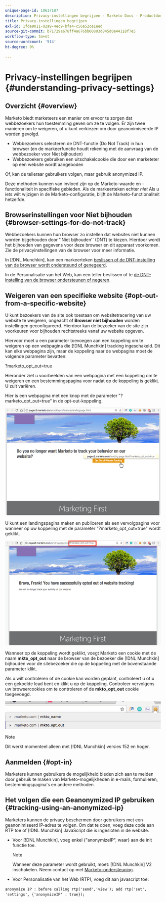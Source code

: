 ```yaml
---
unique-page-id: 10617187
description: Privacy-instellingen begrijpen - Marketo Docs - Productdocumentatie
title: Privacy-instellingen begrijpen
exl-id: 1fde9011-02a9-4ec9-bfa4-c56a52ce1eed
source-git-commit: b71729a678ff4a676bb60803d845d0a44118f7e5
workflow-type: tm+mt
source-wordcount: '514'
ht-degree: 0%

---
```


# Privacy-instellingen begrijpen {#understanding-privacy-settings}

## Overzicht {#overview}

Marketo biedt marketeers een manier om ervoor te zorgen dat webbezoekers hun toestemming geven om ze te volgen. Er zijn twee manieren om te weigeren, of u kunt verkiezen om door geanonimiseerde IP worden gevolgd.

* Webbezoekers selecteren de DNT-functie (Do Not Track) in hun browser (en de markeerfunctie houdt rekening met de aanvraag van de webbezoeker voor Niet bijhouden)
* Webbezoekers gebruiken een uitschakelcookie die door een marketeter op een website wordt aangeboden

Of, kan de telleraar gebruikers volgen, maar gebruik anonymized IP.

Deze methoden kunnen van invloed zijn op de Marketo-waarde en -functionaliteit in specifieke gebieden. Als de markeerteken echter _niet_ Als u iets wilt wijzigen in de Marketo-configuratie, blijft de Marketo-functionaliteit hetzelfde.

## Browserinstellingen voor Niet bijhouden {#browser-settings-for-do-not-track}

Webbezoekers kunnen hun browser zo instellen dat websites niet kunnen worden bijgehouden door &#39;&#39;Niet bijhouden&#39;&#39; (DNT) te kiezen. Hierdoor wordt het bijhouden van gegevens voor deze browser en dit apparaat voorkomen. Zie de privacyinstellingen van de browser voor meer informatie.

In [!DNL Munchkin], kan een markeerteken [beslissen of de DNT-instelling van de browser wordt ondersteund of genegeerd](/help/marketo/product-docs/administration/settings/edit-do-not-track-browser-support-settings.md).

In de Personalisatie van het Web, kan een teller beslissen of te [de DNT-instelling van de browser ondersteunen of negeren](/help/marketo/product-docs/web-personalization/getting-started/setting-web-personalization-to-do-not-track.md).

## Weigeren van een specifieke website {#opt-out-from-a-specific-website}

U kunt bezoekers van de site ook toestaan om websitetracering van uw website te weigeren, ongeacht of **Browser niet bijhouden** worden instellingen geconfigureerd. Hierdoor kan de bezoeker van de site zijn voorkeuren voor bijhouden rechtstreeks vanaf uw website opgeven.

Hiervoor moet u een parameter toevoegen aan een koppeling om te weigeren op een webpagina die [!DNL Munchkin] tracking ingeschakeld. Dit kan elke webpagina zijn, maar de koppeling naar de webpagina moet de volgende parameter bevatten:

?marketo_opt_out=true

Hieronder ziet u voorbeelden van een webpagina met een koppeling om te weigeren en een bestemmingspagina voor nadat op de koppeling is geklikt. U zult variëren.

Hier is een webpagina met een knop met de parameter &quot;?marketo_opt_out=true&quot; in de opt-out-koppeling.

![](assets/understanding-privacy-settings-1.png)

U kunt een landingspagina maken en publiceren als een vervolgpagina voor wanneer op uw koppeling met de parameter &quot;?marketo_opt_out=true&quot; wordt geklikt.

![](assets/understanding-privacy-settings-2.png)

Wanneer op de koppeling wordt geklikt, voegt Marketo een cookie met de naam **mkto_opt_out** naar de browser van de bezoeker die [!DNL Munchkin] bijhouden voor de sitebezoeker die op de koppeling met de bovenstaande parameter klikt.

Als u wilt controleren of de cookie kan worden geplant, controleert u of u een gekoelde lead bent en klikt u op de koppeling. Controleer vervolgens uw browsercookies om te controleren of de **mkto_opt_out** cookie toegevoegd.

![](assets/understanding-privacy-settings-3.png)

>[!NOTE]
>
>Dit werkt momenteel alleen met [!DNL Munchkin] versies 152 en hoger.

## Aanmelden {#opt-in}

Marketers kunnen gebruikers de mogelijkheid bieden zich aan te melden door gebruik te maken van Marketo-mogelijkheden in e-mails, formulieren, bestemmingspagina&#39;s en andere methoden.

## Het volgen die een Geanonymized IP gebruiken {#tracking-using-an-anonymized-ip}

Marketers kunnen de privacy beschermen door gebruikers met een geanonimiseerd IP-adres te volgen. Om dat te doen, voeg deze code aan RTP toe of [!DNL Munchkin] JavaScript die is ingesloten in de website.

* Voor [!DNL Munchkin], voeg enkel {&quot;anonymizeIP&quot;, waar} aan de init functie toe.

  >[!NOTE]
  >
  >Wanneer deze parameter wordt gebruikt, moet: [!DNL Munchkin] V2 inschakelen. Neem contact op met [Marketo-ondersteuning](https://nation.marketo.com/community/support_solutions).

* Voor Personalisatie van het Web (RTP), voeg dit aan javascript toe:

`anonymize IP : before calling rtp('send','view'); add rtp('set', 'settings', {'anonymizeIP' : true});`
